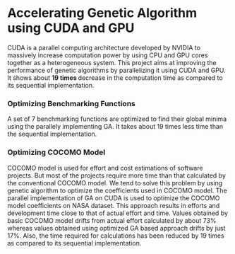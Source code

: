 # Accelerating Genetic Algorithm using CUDA and GPU
CUDA is a parallel computing architecture developed by NVIDIA to massively increase computation power by using CPU and GPU cores together as a heterogeneous system. 
This project aims at improving the performance of genetic algorithms by parallelizing it using CUDA and GPU.  It shows about <b> 19 times </b> decrease in the computation time as compared to its sequential implementation. 

### Optimizing Benchmarking Functions
A set of 7 benchmarking functions are optimized to find their global minima using the parallely implementing GA. It takes about 19 times less time than the sequential implementation.

### Optimizing COCOMO Model 
COCOMO model is used for effort and cost estimations of software projects. But most of the projects require more time than that calculated by the conventional COCOMO model. We tend to solve this problem by using genetic algorithm to optimize the coefficients used in COCOMO model. The parallel implementation of GA on CUDA is used to optimize the COCOMO model coefficients on NASA dataset. This approach results in efforts and development time close to that of actual effort and time. Values obtained by basic COCOMO model drifts from actual effort calculated by about 73% whereas values obtained using optimized GA based approach drifts by just 17%. Also, the time required for calculations has been reduced by 19 times as compared to its sequential implementation.

